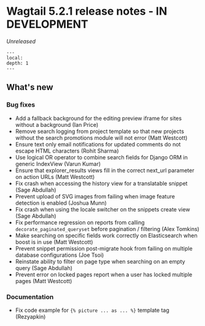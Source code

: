 # Wagtail 5.2.1 release notes - IN DEVELOPMENT

_Unreleased_

```{contents}
---
local:
depth: 1
---
```

## What's new


### Bug fixes

 * Add a fallback background for the editing preview iframe for sites without a background (Ian Price)
 * Remove search logging from project template so that new projects without the search promotions module will not error (Matt Westcott)
 * Ensure text only email notifications for updated comments do not escape HTML characters (Rohit Sharma)
 * Use logical OR operator to combine search fields for Django ORM in generic IndexView (Varun Kumar)
 * Ensure that explorer_results views fill in the correct next_url parameter on action URLs (Matt Westcott)
 * Fix crash when accessing the history view for a translatable snippet (Sage Abdullah)
 * Prevent upload of SVG images from failing when image feature detection is enabled (Joshua Munn)
 * Fix crash when using the locale switcher on the snippets create view (Sage Abdullah)
 * Fix performance regression on reports from calling `decorate_paginated_queryset` before pagination / filtering (Alex Tomkins)
 * Make searching on specific fields work correctly on Elasticsearch when boost is in use (Matt Westcott)
 * Prevent snippet permission post-migrate hook from failing on multiple database configurations (Joe Tsoi)
 * Reinstate ability to filter on page type when searching on an empty query (Sage Abdullah)
 * Prevent error on locked pages report when a user has locked multiple pages (Matt Westcott)

### Documentation

 * Fix code example for `{% picture ... as ... %}` template tag (Rezyapkin)
